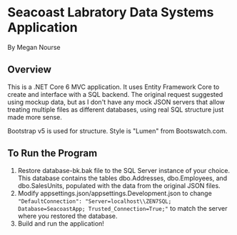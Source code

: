 # Seacoast Labratory Data Systems Application
By Megan Nourse

## Overview
This is a .NET Core 6 MVC application. It uses Entity Framework Core to create and interface with a SQL backend. The original request suggested using mockup data, but as I don't have any mock JSON servers that allow treating multiple files as different databases, using real SQL structure just made more sense.

Bootstrap v5 is used for structure. Style is "Lumen" from Bootswatch.com.

## To Run the Program
1. Restore database-bk.bak file to the SQL Server instance of your choice. This database contains the tables dbo.Addresses, dbo.Employees, and dbo.SalesUnits, populated with the data from the original JSON files.
2. Modify appsettings.json/appsettings.Development.json to change `"DefaultConnection": "Server=localhost\\ZEN7SQL; Database=SeacoastApp; Trusted_Connection=True;"` to match the server where you restored the database.
3. Build and run the application!